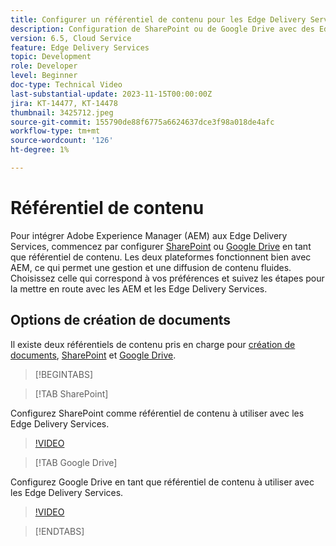 ```yaml
---
title: Configurer un référentiel de contenu pour les Edge Delivery Services
description: Configuration de SharePoint ou de Google Drive avec des Edge Delivery Services
version: 6.5, Cloud Service
feature: Edge Delivery Services
topic: Development
role: Developer
level: Beginner
doc-type: Technical Video
last-substantial-update: 2023-11-15T00:00:00Z
jira: KT-14477, KT-14478
thumbnail: 3425712.jpeg
source-git-commit: 155790de88f6775a6624637dce3f98a018de4afc
workflow-type: tm+mt
source-wordcount: '126'
ht-degree: 1%

---
```



# Référentiel de contenu

Pour intégrer Adobe Experience Manager (AEM) aux Edge Delivery Services, commencez par configurer [SharePoint](#sharepoint) ou [Google Drive](#google-drive) en tant que référentiel de contenu. Les deux plateformes fonctionnent bien avec AEM, ce qui permet une gestion et une diffusion de contenu fluides. Choisissez celle qui correspond à vos préférences et suivez les étapes pour la mettre en route avec les AEM et les Edge Delivery Services.

## Options de création de documents

Il existe deux référentiels de contenu pris en charge pour [création de documents](../../document-authoring/set-up.md), [SharePoint](#sharepoint) et [Google Drive](#google-drive).

>[!BEGINTABS]

>[!TAB SharePoint]

Configurez SharePoint comme référentiel de contenu à utiliser avec les Edge Delivery Services.

>[!VIDEO](https://video.tv.adobe.com/v/3425712/?learn=on)

>[!TAB Google Drive]

Configurez Google Drive en tant que référentiel de contenu à utiliser avec les Edge Delivery Services.

>[!VIDEO](https://video.tv.adobe.com/v/3425711/?learn=on)

>[!ENDTABS]
